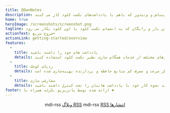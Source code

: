 ```yaml
---
title: QOwnNotes
description: یادداشت برداری مارک داون متن باز به کار رفته برای لینوکس، مکینتاش و ویندوز که باهم با یادداشت‌های نکست کلود کار می کنند
home: true
heroImage: /screenshots/screenshot.png
tagline: یادداشت برداری مارک داون پرونده با متن ساده و به صورت متن باز و رایگان که به انضمام نکست کلود یا اون کلود بکار می رود
actionText: شروع سریع⬅
actionLink: getting-started/overview
features:
  - 
    title: یادداشت های خود را داشته باشید
    details: تمام یادداشت ها به صورت پرونده های مارک داون با متن ساده در رایانه شما و نه به صورت "وابستگی به فروشنده" ذخیره سازی می شوند. به منظور همگام سازی یادداشت ها در میان ابزارهای مختلف از خدمات همگام سازی نظیر نکست کلود استفاده کنید.
  - 
    title: ردپای کوچک
    details: برنامه بومی که از نظر سرعت و مصرف کم منابع حافظه و پردازنده بهینه‌سازی شده است.
  - 
    title: سفارشی سازی
    details: با توجه به کاملاً قابل سفارشی سازی و قابل اسکریپت نویسی بودن، می توانید نحوه کار خود با یادداشت هایتان را تحت کنترل داشته باشید.
footer: ارائه شده توسط پاتریزیو بکرله همراه با ❤️
---
```


<div class="rss-block">
    <v-chip outlined><v-icon left>mdi-rss</v-icon> <a href="https://feeds.feedburner.com/QOwnNotesBlog">وبلاگ RSS</a></v-chip>
    <v-chip outlined><v-icon left>mdi-rss</v-icon> <a href="https://feeds.feedburner.com/QOwnNotesReleases">RSS انتشارها</a></v-chip>
</div>

<Poll />

<style>
    .rss-block { text-align: center; margin-bottom: 20px; }
</style>

